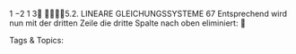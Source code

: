 1 −2
1 3
5.2. LINEARE GLEICHUNGSSYSTEME 67
Entsprechend wird nun mit der dritten Zeile die dritte Spalte nach oben eliminiert:


   Tags & Topics:
   